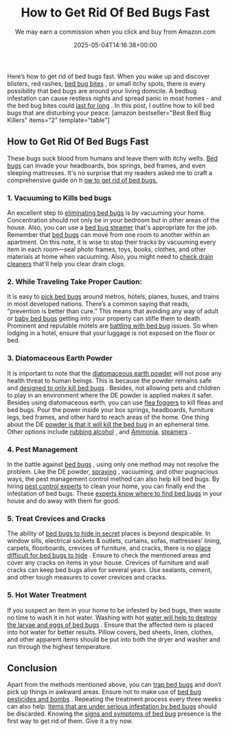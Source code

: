 ﻿---
author: We may earn a commission when you click and buy from Amazon.com
layout: post
title: How to Get Rid Of Bed Bugs Fast
date: '2025-05-04T14:16:38+00:00'
categories:
- Bed Bugs
- Guide
tags: []
slug: /how-to-get-rid-of-bed-bugs-fast/
lastmod: 2025-05-07T12:21:27+03:00
---

Here’s how to get rid of bed bugs fast. When you wake up and discover blisters, red rashes,
[bed bug bites](https://pestpolicy.com/how-long-do-bed-bug-bites-last/)
, or small itchy spots, there is every possibility that bed bugs are around your living domicile.
A bedbug infestation can cause restless nights and spread panic in most homes - and the bed bug bites could
[last for long](https://pestpolicy.com/how-long-do-bed-bug-bites-last/)
.
In this post, I outline how to kill bed bugs that are disturbing your peace.
[amazon bestseller="Best Bed Bug Killers" items="2" template="table"]
## How to Get Rid Of Bed Bugs Fast
These bugs suck blood from humans and leave them with itchy welts.
[Bed bugs](https://pestpolicy.com/does-lavender-kill-bed-bugs/)
can invade your headboards, box springs, bed frames, and even sleeping mattresses. It's no surprise that my readers asked me to craft a comprehensive guide on h
[ow to get rid of bed bugs.](https://www.bedbugs.umn.edu/bed-bug-control-in-residences)
### 1. Vacuuming to Kills bed bugs
An excellent step to
[eliminating bed bugs](https://pestpolicy.com/ortho-home-defense-dual-action-bed-bug-killer-review/)
is by vacuuming your home. Concentration should not only be in your bedroom but in other areas of the house. Also, you can use a
[bed bug steamer](https://pestpolicy.com/best-bed-bug-steamer/)
that's appropriate for the job.
Remember that
[bed bugs](https://pestpolicy.com/what-does-bed-bug-poop-look-like/)
can move from one room to another within an apartment.
On this note, it is wise to stop their tracks by vacuuming every item in each room—seal photo frames, toys, books, clothes, and other materials at home when vacuuming. Also, you might need to
[check drain cleaners](https://pestpolicy.com/best-drain-cleaner//)
that'll help you clear drain clogs.
### 2. While Traveling Take Proper Caution:
It is easy to
[pick bed bugs](https://pestpolicy.com/dead-bed-bugs/)
around metros, hotels, planes, buses, and trains in most developed nations. There’s a common saying that reads, “prevention is better than cure.” This means that avoiding any way of adult or
[baby bed bugs](https://pestpolicy.com/baby-bed-bugs/)
getting into your property can stifle them to death.
Prominent and reputable motels are
[battling with bed bug](https://pestpolicy.com/bed-bugs-vs-mites/)
issues. So when lodging in a hotel, ensure that your luggage is not exposed on the floor or bed.
### 3. Diatomaceous Earth Powder
It is important to note that the
[diatomaceous earth powder](https://pestpolicy.com/diatomaceous-earth-for-fleas/)
will not pose any health threat to human beings. This is because the powder remains safe and
[designed to only kill bed bugs](https://pestpolicy.com/does-baby-powder-kill-bed-bugs/)
.
Besides, not allowing pets and children to play in an environment where the DE powder is applied makes it safer. Besides using diatomaceous earth, you can use
[flea foggers](https://pestpolicy.com/best-fogger-for-fleas/)
to kill fleas and bed bugs.
Pour the power inside your box springs, headboards, furniture legs, bed frames, and other hard to reach areas of the home. One thing about the DE
[powder is that it will kill the bed bug](https://pestpolicy.com/best-bed-bug-powder/)
in an ephemeral time. Other options include
[rubbing alcohol](https://pestpolicy.com/does-rubbing-alcohol-kill-bed-bugs/)
, and
[Ammonia,](https://pestpolicy.com/does-ammonia-kill-bed-bugs/)
[steamers](https://pestpolicy.com/best-bed-bug-steamer/)
.
### 4. Pest Management
In the battle against
[bed bugs](https://pestpolicy.com/bed-bug-bites-vs-mosquito-bites/)
, using only one method may not resolve the problem. Like the DE powder,
[spraying](https://pestpolicy.com/best-bed-bug-spray/)
, vacuuming, and other pugnacious ways, the pest management control method can also help kill bed bugs.
By hiring
[pest control experts](https://pestpolicy.com/how-to-get-rid-of-termites/)
to clean your home, you can finally end the infestation of bed bugs. These
[experts know where to find bed bugs](https://pestpolicy.com/stink-bugs-vs-bed-bugs/)
in your house and do away with them for good.
### 5. Treat Crevices and Cracks
The ability of
[bed bugs to hide in secret](https://pestpolicy.com/where-do-bed-bugs-hide/)
places is beyond despicable. In window sills, electrical sockets & outlets, curtains, sofas, mattresses' lining, carpets, floorboards, crevices of furniture, and cracks, there is no
[place difficult for bed bugs to hide](https://pestpolicy.com/where-do-fleas-live/)
.
Ensure to check the mentioned areas and cover any cracks on items in your house. Crevices of furniture and wall cracks can keep bed bugs alive for several years. Use sealants, cement, and other tough measures to cover crevices and cracks.
### 5. Hot Water Treatment
If you suspect an item in your home to be infested by bed bugs, then waste no time to wash it in hot water. Washing with hot
[water will help to destroy the larvae and eggs of bed bugs](https://pestpolicy.com/can-bed-bugs-survive-in-water/)
.
Ensure that the affected item is placed into hot water for better results. Pillow covers, bed sheets, linen, clothes, and other apparent items should be put into both the dryer and washer and run through the highest temperature.
## Conclusion
Apart from the methods mentioned above, you can
[trap bed bugs](https://pestpolicy.com/best-bed-bug-traps/)
and don’t pick up things in awkward areas. Ensure not to make use of
[bed bug pesticides and bombs](https://pestpolicy.com/best-fogger-for-bed-bugs/)
. Repeating the treatment process every three weeks can also help.
[Items that are under serious infestation by bed bugs](https://pestpolicy.com/does-dryer-kill-bed-bugs/)
should be discarded. Knowing the
[signs and symptoms of bed bug](https://pestpolicy.com/can-you-see-bed-bugs/)
presence is the first way to get rid of them. Give it a try now.